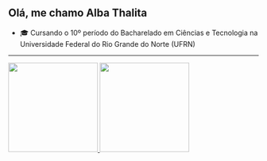 ## Olá, me chamo Alba Thalita

- 🎓 Cursando o 10º período do Bacharelado em Ciências e Tecnologia na Universidade Federal do Rio Grande do Norte (UFRN)

---

<div>
  <a href="https://github.com/albathalita">
  <img height="180cm" src="https://github-readme-stats.vercel.app/api?username=albathalita&show_icons=true&theme=dracula">
  <img height="180cm" src="https://github-readme-stats.vercel.app/api/top-langs/?username=albathalita&layout=compact&theme=dracula"
<div>
  
